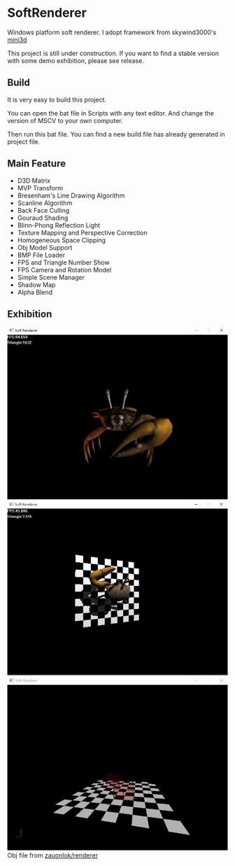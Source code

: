 # SoftRenderer
Windows platform soft renderer. I adopt framework from skywind3000's [mini3d](https://github.com/skywind3000/mini3d)

This project is still under construction. If you want to find a stable version with some demo exhibition, please see release.

## Build
It is very easy to build this project.

You can open the bat file in Scripts with any text editor. And change the version of MSCV to your own computer.

Then run this bat file. You can find a new build file has already generated in project file.

## Main Feature
+ D3D Matrix
+ MVP Transform
+ Bresenham's Line Drawing Algorithm
+ Scanline Algorithm
+ Back Face Culling
+ Gouraud Shading
+ Blinn-Phong Reflection Light
+ Texture Mapping and Perspective Correction
+ Homogeneous Space Clipping
+ Obj Model Support
+ BMP File Loader
+ FPS and Triangle Number Show
+ FPS Camera and Rotation Model
+ Simple Scene Manager
+ Shadow Map
+ Alpha Blend

## Exhibition
![screenshot](https://raw.githubusercontent.com/Tanc-ANT/SoftRenderer/master/Asset/Image/model_texture.JPG)  
![screenshot](https://raw.githubusercontent.com/Tanc-ANT/SoftRenderer/master/Asset/Image/model_shadow.JPG)  
![screenshot](https://raw.githubusercontent.com/Tanc-ANT/SoftRenderer/master/Asset/Image/alpha_blend.jpg)  
Obj file from [zauonlok/renderer](https://github.com/zauonlok/renderer/tree/master/assets/crab)